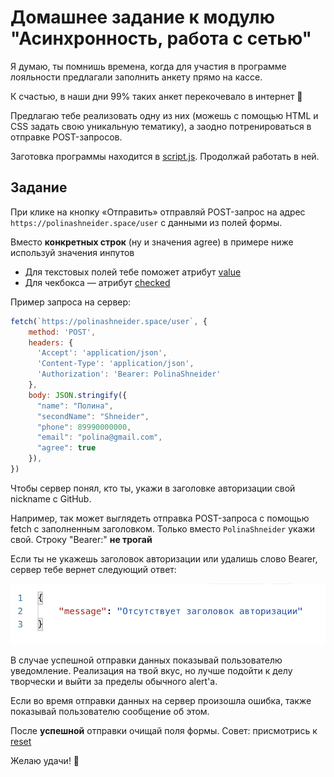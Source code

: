 # Домашнее задание к модулю "Асинхронность, работа с сетью"

Я думаю, ты помнишь времена, когда для участия в программе лояльности предлагали заполнить анкету прямо на кассе.

К счастью, в наши дни 99% таких анкет перекочевало в интернет 🌚

Предлагаю тебе реализовать одну из них (можешь с помощью HTML и CSS задать свою уникальную тематику), а заодно потренироваться в отправке POST-запросов.

Заготовка программы находится в [script.js](./script.js). Продолжай работать в ней.

## Задание

При клике на кнопку «Отправить» отправляй POST-запрос на адрес `https://polinashneider.space/user` с данными из полей формы. 

Вместо **конкретных строк** (ну и значения agree) в примере ниже используй значения инпутов 
- Для текстовых полей тебе поможет атрибут [value](https://www.w3schools.com/jsref/prop_text_value.asp)
- Для чекбокса — атрибут [checked](https://www.w3schools.com/jsref/prop_checkbox_checked.asp)

Пример запроса на сервер:
```js
fetch(`https://polinashneider.space/user`, {
    method: 'POST',
    headers: {
      'Accept': 'application/json',
      'Content-Type': 'application/json',
      'Authorization': 'Bearer: PolinaShneider'
    },
    body: JSON.stringify({
      "name": "Полина",
      "secondName": "Shneider",
      "phone": 89990000000,
      "email": "polina@gmail.com",
      "agree": true
    }),
})
```

Чтобы сервер понял, кто ты, укажи в заголовке авторизации свой nickname с GitHub. 

Например, так может выглядеть отправка POST-запроса с помощью fetch с заполненным заголовком. Только вместо `PolinaShneider` укажи свой. Строку "Bearer:" **не трогай**

Если ты не укажешь заголовок авторизации или удалишь слово Bearer, сервер тебе вернет следующий ответ:

![Ответ сервера](https://github.com/CodegirlSchool/rest-tasks/blob/a88f840f3f19fcd6767bae7af57ae1dc94ae4e76/assets/no-auth.png?raw=true)


В случае успешной отправки данных показывай пользователю уведомление. Реализация на твой вкус, но лучше подойти к делу творчески и выйти за пределы обычного alert'a.

Если во время отправки данных на сервер произошла ошибка, также показывай пользователю сообщение об этом.

После **успешной** отправки очищай поля формы. Совет: присмотрись к [reset](https://developer.mozilla.org/en-US/docs/Web/API/HTMLFormElement/reset)

Желаю удачи! 🥰
